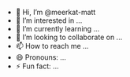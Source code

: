 - 👋 Hi, I’m @meerkat-matt
- 👀 I’m interested in ...
- 🌱 I’m currently learning ...
- 💞️ I’m looking to collaborate on ...
- 📫 How to reach me ...
- 😄 Pronouns: ...
- ⚡ Fun fact: ...

<!---
meerkat-matt/meerkat-matt is a ✨ special ✨ repository because its `README.md` (this file) appears on your GitHub profile.
You can click the Preview link to take a look at your changes.
--->
